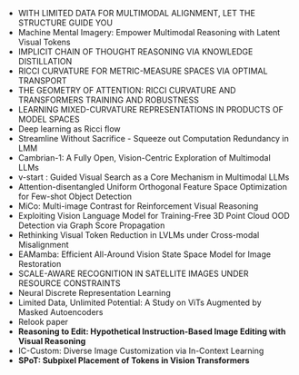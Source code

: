 - WITH LIMITED DATA FOR MULTIMODAL ALIGNMENT, LET THE STRUCTURE GUIDE YOU
- Machine Mental Imagery: Empower Multimodal Reasoning with Latent Visual Tokens
- IMPLICIT CHAIN OF THOUGHT REASONING VIA KNOWLEDGE DISTILLATION
- RICCI CURVATURE FOR METRIC-MEASURE SPACES VIA OPTIMAL TRANSPORT
- THE GEOMETRY OF ATTENTION: RICCI CURVATURE AND TRANSFORMERS TRAINING AND ROBUSTNESS
- LEARNING MIXED-CURVATURE REPRESENTATIONS IN PRODUCTS OF MODEL SPACES
- Deep learning as Ricci flow
- Streamline Without Sacrifice - Squeeze out Computation Redundancy in LMM
- Cambrian-1: A Fully Open, Vision-Centric Exploration of Multimodal LLMs
- v-start : Guided Visual Search as a Core Mechanism in Multimodal LLMs
- Attention-disentangled Uniform Orthogonal Feature Space Optimization for Few-shot Object Detection
- MiCo: Multi-image Contrast for Reinforcement Visual Reasoning
- Exploiting Vision Language Model for Training-Free 3D Point Cloud OOD Detection via Graph Score Propagation
- Rethinking Visual Token Reduction in LVLMs under Cross-modal Misalignment
- EAMamba: Efficient All-Around Vision State Space Model for Image Restoration
- SCALE-AWARE RECOGNITION IN SATELLITE IMAGES UNDER RESOURCE CONSTRAINTS
- Neural Discrete Representation Learning
- Limited Data, Unlimited Potential: A Study on ViTs Augmented by Masked Autoencoders
- Relook paper
- **Reasoning to Edit: Hypothetical Instruction-Based Image Editing with Visual Reasoning**
- IC-Custom: Diverse Image Customization via In-Context Learning
- **SPoT: Subpixel Placement of Tokens in Vision Transformers**
